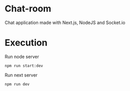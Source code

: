 # Chat-room
Chat application made with Next.js, NodeJS and Socket.io

# Execution
Run node server
```
npm run start:dev
```

Run next server
```
npm run dev
```
